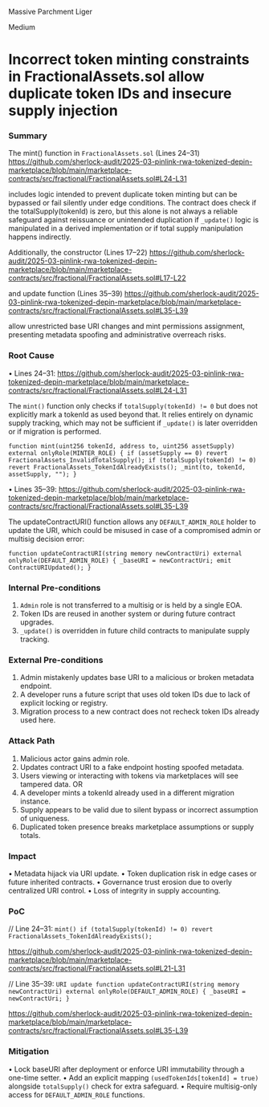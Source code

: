 Massive Parchment Liger

Medium

# Incorrect token minting constraints in FractionalAssets.sol allow duplicate token IDs and insecure supply injection

### Summary

The mint() function in `FractionalAssets.sol` (Lines 24–31) 
https://github.com/sherlock-audit/2025-03-pinlink-rwa-tokenized-depin-marketplace/blob/main/marketplace-contracts/src/fractional/FractionalAssets.sol#L24-L31

 includes logic intended to prevent duplicate token minting but can be bypassed or fail silently under edge conditions. The contract does check if the totalSupply(tokenId) is zero, but this alone is not always a reliable safeguard against reissuance or unintended duplication if `_update()` logic is manipulated in a derived implementation or if total supply manipulation happens indirectly.

Additionally, the constructor (Lines 17–22) 
https://github.com/sherlock-audit/2025-03-pinlink-rwa-tokenized-depin-marketplace/blob/main/marketplace-contracts/src/fractional/FractionalAssets.sol#L17-L22

and update function (Lines 35–39)
https://github.com/sherlock-audit/2025-03-pinlink-rwa-tokenized-depin-marketplace/blob/main/marketplace-contracts/src/fractional/FractionalAssets.sol#L35-L39

allow unrestricted base URI changes and mint permissions assignment, presenting metadata spoofing and administrative overreach risks.



### Root Cause

• Lines 24–31:
https://github.com/sherlock-audit/2025-03-pinlink-rwa-tokenized-depin-marketplace/blob/main/marketplace-contracts/src/fractional/FractionalAssets.sol#L24-L31

The `mint()` function only checks if `totalSupply(tokenId) != 0` but does not explicitly mark a tokenId as used beyond that. It relies entirely on dynamic supply tracking, which may not be sufficient if `_update()` is later overridden or if migration is performed.

`function mint(uint256 tokenId, address to, uint256 assetSupply) external onlyRole(MINTER_ROLE) {
    if (assetSupply == 0) revert FractionalAssets_InvalidTotalSupply();
    if (totalSupply(tokenId) != 0) revert FractionalAssets_TokenIdAlreadyExists();
    _mint(to, tokenId, assetSupply, "");
}`


 • Lines 35–39:
https://github.com/sherlock-audit/2025-03-pinlink-rwa-tokenized-depin-marketplace/blob/main/marketplace-contracts/src/fractional/FractionalAssets.sol#L35-L39


The updateContractURI() function allows any `DEFAULT_ADMIN_ROLE` holder to update the URI, which could be misused in case of a compromised admin or multisig decision error:

`function updateContractURI(string memory newContractUri) external onlyRole(DEFAULT_ADMIN_ROLE) {
    _baseURI = newContractUri;
    emit ContractURIUpdated();
}`


### Internal Pre-conditions

 1. `Admin` role is not transferred to a multisig or is held by a single EOA.
 2. Token IDs are reused in another system or during future contract upgrades.
 3. `_update()` is overridden in future child contracts to manipulate supply tracking.


### External Pre-conditions

 1. Admin mistakenly updates base URI to a malicious or broken metadata endpoint.
 2. A developer runs a future script that uses old token IDs due to lack of explicit locking or registry.
 3. Migration process to a new contract does not recheck token IDs already used here.


### Attack Path

 1. Malicious actor gains admin role.
 2. Updates contract URI to a fake endpoint hosting spoofed metadata.
 3. Users viewing or interacting with tokens via marketplaces will see tampered data.
OR
 4. A developer mints a tokenId already used in a different migration instance.
 5. Supply appears to be valid due to silent bypass or incorrect assumption of uniqueness.
 6. Duplicated token presence breaks marketplace assumptions or supply totals.



### Impact

 • Metadata hijack via URI update.
 • Token duplication risk in edge cases or future inherited contracts.
 • Governance trust erosion due to overly centralized URI control.
 • Loss of integrity in supply accounting.


### PoC

// Line 24–31: `mint() if (totalSupply(tokenId) != 0) revert FractionalAssets_TokenIdAlreadyExists();`

https://github.com/sherlock-audit/2025-03-pinlink-rwa-tokenized-depin-marketplace/blob/main/marketplace-contracts/src/fractional/FractionalAssets.sol#L21-L31

// Line 35–39: `URI update function updateContractURI(string memory newContractUri) external onlyRole(DEFAULT_ADMIN_ROLE) {
    _baseURI = newContractUri;
}`

https://github.com/sherlock-audit/2025-03-pinlink-rwa-tokenized-depin-marketplace/blob/main/marketplace-contracts/src/fractional/FractionalAssets.sol#L35-L39



### Mitigation

• Lock baseURI after deployment or enforce URI immutability through a one-time setter.
 • Add an explicit mapping `(usedTokenIds[tokenId] = true)` alongside `totalSupply()` check for extra safeguard.
 • Require multisig-only access for `DEFAULT_ADMIN_ROLE` functions.

